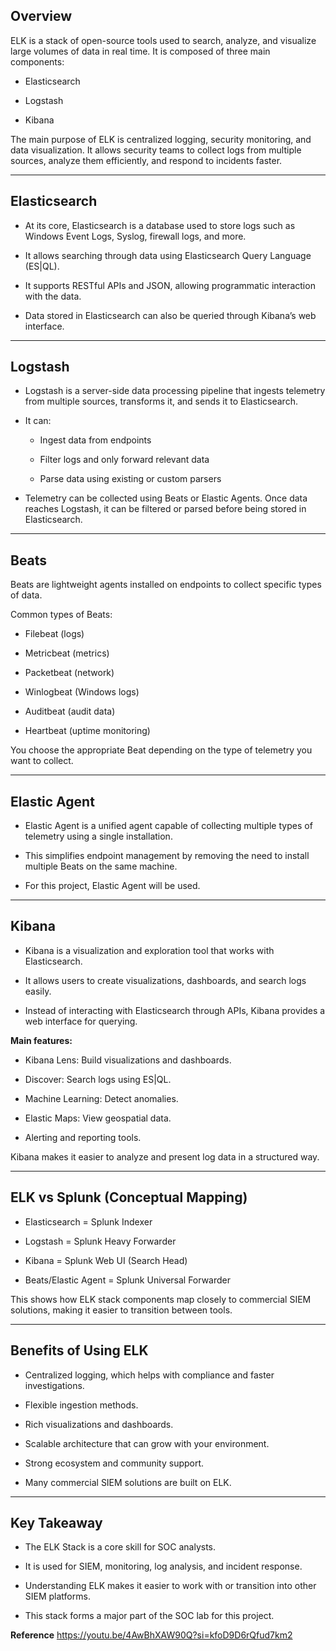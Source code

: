 
## Overview

ELK is a stack of open-source tools used to search, analyze, and visualize large volumes of data in real time. It is composed of three main components:

- Elasticsearch
    
- Logstash
    
- Kibana
    

The main purpose of ELK is centralized logging, security monitoring, and data visualization. It allows security teams to collect logs from multiple sources, analyze them efficiently, and respond to incidents faster.

---

## Elasticsearch

- At its core, Elasticsearch is a database used to store logs such as Windows Event Logs, Syslog, firewall logs, and more.
    
- It allows searching through data using Elasticsearch Query Language (ES|QL).
    
- It supports RESTful APIs and JSON, allowing programmatic interaction with the data.
    
- Data stored in Elasticsearch can also be queried through Kibana’s web interface.
    

---

## Logstash

- Logstash is a server-side data processing pipeline that ingests telemetry from multiple sources, transforms it, and sends it to Elasticsearch.
    
- It can:
    
    - Ingest data from endpoints
        
    - Filter logs and only forward relevant data
        
    - Parse data using existing or custom parsers
        
- Telemetry can be collected using Beats or Elastic Agents. Once data reaches Logstash, it can be filtered or parsed before being stored in Elasticsearch.
    

---

## Beats

Beats are lightweight agents installed on endpoints to collect specific types of data.

Common types of Beats:

- Filebeat (logs)
    
- Metricbeat (metrics)
    
- Packetbeat (network)
    
- Winlogbeat (Windows logs)
    
- Auditbeat (audit data)
    
- Heartbeat (uptime monitoring)
    

You choose the appropriate Beat depending on the type of telemetry you want to collect.

---

## Elastic Agent

- Elastic Agent is a unified agent capable of collecting multiple types of telemetry using a single installation.
    
- This simplifies endpoint management by removing the need to install multiple Beats on the same machine.
    
- For this project, Elastic Agent will be used.
    

---

## Kibana

- Kibana is a visualization and exploration tool that works with Elasticsearch.
    
- It allows users to create visualizations, dashboards, and search logs easily.
    
- Instead of interacting with Elasticsearch through APIs, Kibana provides a web interface for querying.
    

**Main features:**

- Kibana Lens: Build visualizations and dashboards.
    
- Discover: Search logs using ES|QL.
    
- Machine Learning: Detect anomalies.
    
- Elastic Maps: View geospatial data.
    
- Alerting and reporting tools.
    

Kibana makes it easier to analyze and present log data in a structured way.

---

## ELK vs Splunk (Conceptual Mapping)

- Elasticsearch = Splunk Indexer
    
- Logstash = Splunk Heavy Forwarder
    
- Kibana = Splunk Web UI (Search Head)
    
- Beats/Elastic Agent = Splunk Universal Forwarder
    

This shows how ELK stack components map closely to commercial SIEM solutions, making it easier to transition between tools.

---

## Benefits of Using ELK

- Centralized logging, which helps with compliance and faster investigations.
    
- Flexible ingestion methods.
    
- Rich visualizations and dashboards.
    
- Scalable architecture that can grow with your environment.
    
- Strong ecosystem and community support.
    
- Many commercial SIEM solutions are built on ELK.
    

---

## Key Takeaway

- The ELK Stack is a core skill for SOC analysts.
    
- It is used for SIEM, monitoring, log analysis, and incident response.
    
- Understanding ELK makes it easier to work with or transition into other SIEM platforms.
    
- This stack forms a major part of the SOC lab for this project.


 **Reference**
 https://youtu.be/4AwBhXAW90Q?si=kfoD9D6rQfud7km2